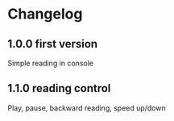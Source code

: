 # Changelog
## 1.0.0 first version
Simple reading in console
## 1.1.0 reading control
Play, pause, backward reading, speed up/down
